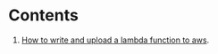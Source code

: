 # Contents
1. [How to write and upload a lambda function to aws](https://github.com/qmaruf/sagemaker/tree/main/lambda). 